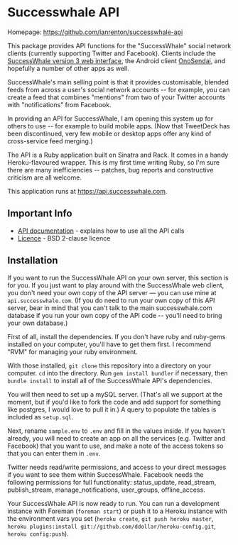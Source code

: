 Successwhale API
================

Homepage: https://github.com/ianrenton/successwhale-api

This package provides API functions for the "SuccessWhale" social network clients (currently supporting Twitter and Facebook). Clients include the [SuccessWhale version 3 web interface](https://github.com/ianrenton/SuccessWhale), the Android client [OnoSendai](https://github.com/haku/onosendai), and hopefully a number of other apps as well.

SuccessWhale's main selling point is that it provides customisable, blended feeds from across a user's social network accounts -- for example, you can create a feed that combines "mentions" from two of your Twitter accounts with "notifications" from Facebook.

In providing an API for SuccessWhale, I am opening this system up for others to use -- for example to build mobile apps. (Now that TweetDeck has been discontinued, very few mobile or desktop apps offer any kind of cross-service feed merging.)

The API is a Ruby application built on Sinatra and Rack. It comes in a handy Heroku-flavoured wrapper. This is my first time writing Ruby, so I'm sure there are many inefficiencies -- patches, bug reports and constructive criticism are all welcome.

This application runs at https://api.successwhale.com.

Important Info
--------------

* [API documentation](docs/index.md) - explains how to use all the API calls
* [Licence](LICENCE.md) - BSD 2-clause licence

Installation
------------

If you want to run the SuccessWhale API on your own server, this section is for you. If you just want to play around with the SuccessWhale web client, you don't need your own copy of the API server &mdash; you can use mine at `api.successwhale.com`. (If you do need to run your own copy of this API server, bear in mind that you can't talk to the main successwhale.com database if you run your own copy of the API code -- you'll need to bring your own database.)

First of all, install the dependencies. If you don't have ruby and ruby-gems installed on your computer, you'll have to get them first. I recommend "RVM" for managing your ruby environment.

With those installed, `git clone` this repository into a directory on your computer. `cd` into the directory. Run `gem install bundler` if necessary, then `bundle install` to install all of the SuccessWhale API's dependencies.

You will then need to set up a mySQL server. (That's all we support at the moment, but if you'd like to fork the code and add support for something like postgres, I would love to pull it in.)  A query to populate the tables is included as `setup.sql`.

Next, rename `sample.env` to `.env` and fill in the values inside. If you haven't already, you will need to create an app on all the services (e.g. Twitter and Facebook) that you want to use, and make a note of the access tokens so that you can enter them in `.env`.

Twitter needs read/write permissions, and access to your direct messages if you want to see them within SuccessWhale. Facebook needs the following permissions for full functionality: status_update, read_stream, publish_stream, manage_notifications, user_groups, offline_access.

Your SuccessWhale API is now ready to run. You can run a development instance with Foreman (`foreman start`) or push it to a Heroku instance with the environment vars you set (`heroku create`, `git push heroku master`, `heroku plugins:install git://github.com/ddollar/heroku-config.git`, `heroku config:push`).
